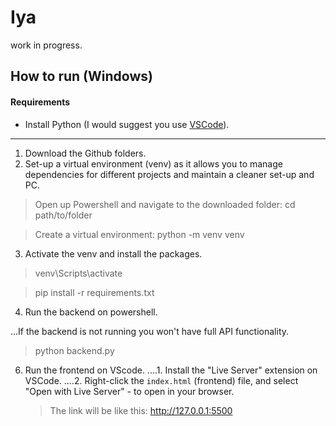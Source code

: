 # Iya
work in progress.

## How to run (Windows)

#### Requirements
- Install Python (I would suggest you use [VSCode](https://code.visualstudio.com)).

---

1. Download the Github folders.
2. Set-up a virtual environment (venv) as it allows you to manage dependencies
for different projects and maintain a cleaner set-up and PC.

> Open up Powershell and navigate to the downloaded folder: cd path/to/folder

> Create a virtual environment: python -m venv venv

3. Activate the venv and install the packages.
> venv\Scripts\activate

> pip install -r requirements.txt

4. Run the backend on powershell.


...If the backend is not running you won't have full API functionality.


> python backend.py

6. Run the frontend on VScode.
....1. Install the "Live Server" extension on VSCode.
....2. Right-click the `index.html` (frontend) file, and select
   "Open with Live Server" - to open in your browser.

   > The link will be like this: http://127.0.0.1:5500


